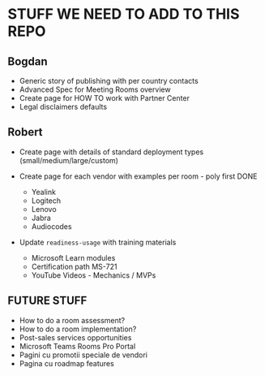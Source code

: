 # STUFF WE NEED TO ADD TO THIS REPO

## Bogdan

- Generic story of publishing with per country contacts
- Advanced Spec for Meeting Rooms overview
- Create page for HOW TO work with Partner Center
- Legal disclaimers defaults

## Robert

- Create page with details of standard deployment types (small/medium/large/custom)
- Create page for each vendor with examples per room - poly first DONE
    - Yealink
    - Logitech
    - Lenovo
    - Jabra
    - Audiocodes

- Update `readiness-usage` with training materials
  - Microsoft Learn modules
  - Certification path MS-721
  - YouTube Videos - Mechanics / MVPs

## FUTURE STUFF

- How to do a room assessment?
- How to do a room implementation?
- Post-sales services opportunities
- Microsoft Teams Rooms Pro Portal
- Pagini cu promotii speciale de vendori
- Pagina cu roadmap features